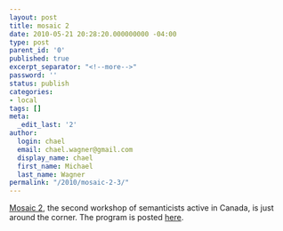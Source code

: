 ```yaml
---
layout: post
title: mosaic 2
date: 2010-05-21 20:28:20.000000000 -04:00
type: post
parent_id: '0'
published: true
excerpt_separator: "<!--more-->"
password: ''
status: publish
categories:
- local
tags: []
meta:
  _edit_last: '2'
author:
  login: chael
  email: chael.wagner@gmail.com
  display_name: chael
  first_name: Michael
  last_name: Wagner
permalink: "/2010/mosaic-2-3/"
---
```

[Mosaic 2](http://mosaic2.wordpress.com), the second workshop of semanticists active in Canada, is just around the corner. The program is posted [here](http://mosaic2.wordpress.com/program/).

